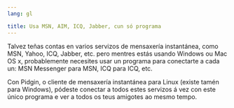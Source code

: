 ```yaml
---
lang: gl

title: Usa MSN, AIM, ICQ, Jabber, cun só programa
---
```


Talvez teñas contas en varios servizos de mensaxería instantánea, como MSN, Yahoo, ICQ, Jabber, etc. pero mentres estás usando Windows ou Mac OS x, probablemente necesites usar un programa para conectarte a cada un: MSN Messenger para MSN, ICQ para ICQ, etc.

Con Pidgin, o cliente de mensaxería instantánea para Linux (existe tamén para Windows), pódeste conectar a todos estes servizos á vez con este único programa e ver a todos os teus amigotes ao mesmo tempo.

  
